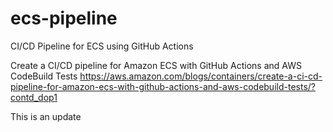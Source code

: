 # ecs-pipeline
CI/CD Pipeline for ECS using GitHub Actions

 Create a CI/CD pipeline for Amazon ECS with GitHub Actions and AWS CodeBuild Tests
 https://aws.amazon.com/blogs/containers/create-a-ci-cd-pipeline-for-amazon-ecs-with-github-actions-and-aws-codebuild-tests/?contd_dop1

 This is an update